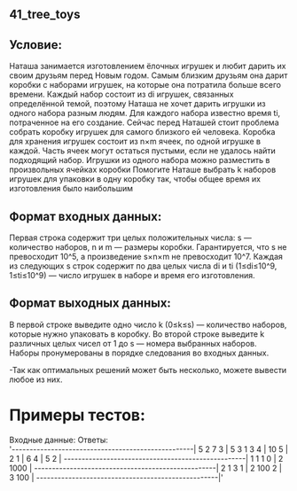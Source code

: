 ## 41_tree_toys

## Условие: 
Наташа занимается изготовлением ёлочных игрушек и любит дарить их своим друзьям перед Новым годом. Самым близким друзьям она дарит коробки с наборами игрушек,
на которые она потратила больше всего времени. Каждый набор состоит из di игрушек, связанных определённой темой, поэтому Наташа не хочет дарить игрушки из одного набора разным людям.
Для каждого набора известно время ti, потраченное на его создание. Сейчас перед Наташей стоит проблема собрать коробку игрушек для самого близкого ей человека.
Коробка для хранения игрушек состоит из n×m ячеек, по одной игрушке в каждой. Часть ячеек могут остаться пустыми, если не удалось найти подходящий набор. 
Игрушки из одного набора можно разместить в произвольных ячейках коробки Помогите Наташе выбрать k наборов игрушек для упаковки в одну коробку так, чтобы общее время их изготовления было наибольшим  

## Формат входных данных:
Первая строка содержит три целых положительных числа: s — количество наборов, n и m — размеры коробки. Гарантируется, что s не превосходит 10^5, а произведение s×n×m не превосходит 10^7.
Каждая из следующих s строк содержит по два целых числа di и ti (1≤di≤10^9, 1≤ti≤10^9) — число игрушек в наборе и время его изготовления.

## Формат выходных данных:
В первой строке выведите одно число k (0≤k≤s) — количество наборов, которые нужно упаковать в коробку.
Во второй строке выведите k различных целых чисел от 1 до s — номера выбранных наборов. Наборы пронумерованы в порядке следования во входных данных.

-Так как оптимальных решений может быть несколько, можете вывести любое из них.

# Примеры тестов:
Входные данные:                          Ответы:            
'---------------------------------------------------|
5 2 7                           3                  |
5 3                             1 3 4              |
10 5                                               |
2 1                                                |
6 4                                                |
5 2                                                |
---------------------------------------------------|
1 1 1                           0                  |
2 1000                                             |
---------------------------------------------------|
2 1 3                           1                  |
2 100                           2                  |
3 100                                              |
---------------------------------------------------|'
